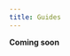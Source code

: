 ```yaml
---
title: Guides
---
```


**Coming soon**

<!---
[[Creating SAML Provisioning Templates
SAML Provisioning Templates extract SAML assertion information from your IdP's authorization response upon successful authentication to the RightScale platform.
* [Developing SAML Provisioning Templates](/gov/guides/gov_guide_provisioning_templates.html)
]]
-->
